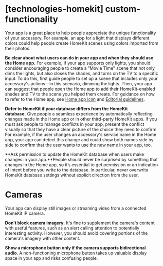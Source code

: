 # **[technologies-homekit] custom-functionality**

Your app is a great place to help people appreciate the unique functionality of your accessory. For example, an app for a light that displays different colors could help people create HomeKit scenes using colors imported from their photos.

**Be clear about what users can do in your app and when they should use the Home app.** For example, if your app supports only lights, you should consider encouraging people to create a "Movie Time" scene that not only dims the lights, but also closes the shades, and turns on the TV to a specific input. To do this, first guide people to set up a scene that includes only your accessory's actions—in this scenario, dimming the lights. Then, your app can suggest that people open the Home app to add their HomeKit-enabled shades and TV to the scene you helped them create. For guidance on how to refer to the Home app, see [Home app icon](https://developer.apple.com/design/human-interface-guidelines/homekit/overview/icons/#apple-home-app-icon) and [Editorial guidelines](https://developer.apple.com/design/human-interface-guidelines/homekit/overview/editorial/).

**Defer to HomeKit if your database differs from the HomeKit database.** Give people a seamless experience by automatically reflecting changes made in the Home app or in other third-party HomeKit apps. If you must ask people to manage conflicts in your app, present the conflict visually so that they have a clear picture of the choice they need to confirm. For example, if the user changes an accessory's service name in the Home app, your app can detect this change and could show both names side by side to confirm that the user wants to use the new name in your app, too.

**Ask permission to update the HomeKit database when users make changes in your app.**People should never be surprised by something that changes in the Home app, so it’s essential to get permission or an indication of intent before you write to the database. In particular, never overwrite HomeKit database settings without explicit direction from the user.

# **Cameras**

Your app can display still images or streaming video from a connected HomeKit IP camera.

**Don't block camera imagery.** It's fine to supplement the camera's content with useful features, such as an alert calling attention to potentially interesting activity. However, you should avoid covering portions of the camera's imagery with other content.

**Show a microphone button only if the camera supports bidirectional audio.** A non-functioning microphone button takes up valuable display space in your app and risks confusing people.